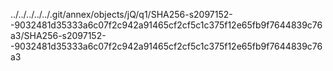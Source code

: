 ../../../../../.git/annex/objects/jQ/q1/SHA256-s2097152--9032481d35333a6c07f2c942a91465cf2cf5c1c375f12e65fb9f7644839c76a3/SHA256-s2097152--9032481d35333a6c07f2c942a91465cf2cf5c1c375f12e65fb9f7644839c76a3
